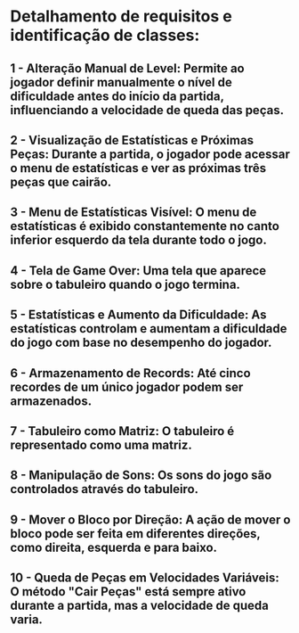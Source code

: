 # Detalhamento de requisitos e identificação de classes:

## 1 -	Alteração Manual de Level: Permite ao jogador definir manualmente o nível de dificuldade antes do início da partida, influenciando a velocidade de queda das peças.

## 2 -	Visualização de Estatísticas e Próximas Peças: Durante a partida, o jogador pode acessar o menu de estatísticas e ver as próximas três peças que cairão.

## 3 -	Menu de Estatísticas Visível: O menu de estatísticas é exibido constantemente no canto inferior esquerdo da tela durante todo o jogo.

## 4 -	Tela de Game Over: Uma tela que aparece sobre o tabuleiro quando o jogo termina.

## 5 -	Estatísticas e Aumento da Dificuldade: As estatísticas controlam e aumentam a dificuldade do jogo com base no desempenho do jogador.

## 6 -	Armazenamento de Records: Até cinco recordes de um único jogador podem ser armazenados.

## 7 -	Tabuleiro como Matriz: O tabuleiro é representado como uma matriz.

## 8 -	Manipulação de Sons: Os sons do jogo são controlados através do tabuleiro.

## 9 -	Mover o Bloco por Direção: A ação de mover o bloco pode ser feita em diferentes direções, como direita, esquerda e para baixo.

## 10 -	Queda de Peças em Velocidades Variáveis: O método "Cair Peças" está sempre ativo durante a partida, mas a velocidade de queda varia.
